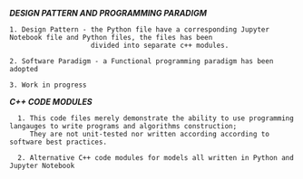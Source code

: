 ***DESIGN PATTERN AND PROGRAMMING PARADIGM***

    1. Design Pattern - the Python file have a corresponding Jupyter Notebook file and Python files, the files has been
                        divided into separate c++ modules.
    
    2. Software Paradigm - a Functional programming paradigm has been adopted
    
    3. Work in progress 
    
***C++ CODE MODULES***

      1. This code files merely demonstrate the ability to use programming langauges to write programs and algorithms construction;
         They are not unit-tested nor written according according to software best practices.

      2. Alternative C++ code modules for models all written in Python and Jupyter Notebook
